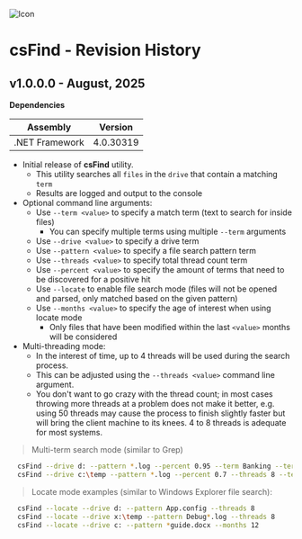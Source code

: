 ![Icon](./AppIcon.ico)

# csFind - Revision History

## v1.0.0.0 - August, 2025
**Dependencies**

| Assembly | Version |
| ---- | ---- |
| .NET Framework | 4.0.30319 |

- Initial release of **csFind** utility.
    - This utility searches all `files` in the `drive` that contain a matching `term`
    - Results are logged and output to the console
- Optional command line arguments:
    - Use `--term <value>` to specify a match term (text to search for inside files)
        - You can specify multiple terms using multiple `--term` arguments
    - Use `--drive <value>` to specify a drive term
    - Use `--pattern <value>` to specify a file search pattern term
    - Use `--threads <value>` to specify total thread count term
    - Use `--percent <value>` to specify the amount of terms that need to be discovered for a positive hit
    - Use `--locate` to enable file search mode (files will not be opened and parsed, only matched based on the given pattern)
    - Use `--months <value>` to specify the age of interest when using locate mode
        - Only files that have been modified within the last `<value>` months will be considered
- Multi-threading mode:
    - In the interest of time, up to 4 threads will be used during the search process.
    - This can be adjusted using the `--threads <value>` command line argument.
    - You don't want to go crazy with the thread count; in most cases throwing more threads at a problem does not make it better, e.g. using 50 threads may cause the process to finish slightly faster but will bring the client machine to its knees. 4 to 8 threads is adequate for most systems.

> Multi-term search mode (similar to Grep)

```bash
  csFind --drive d: --pattern *.log --percent 0.95 --term Banking --term Authorize --term Transaction
  csFind --drive c:\temp --pattern *.log --percent 0.7 --threads 8 --term ssdeep --term warning --term combination --term result
```

> Locate mode examples (similar to Windows Explorer file search):

```bash
  csFind --locate --drive d: --pattern App.config --threads 8
  csFind --locate --drive x:\temp --pattern Debug*.log --threads 8
  csFind --locate --drive c: --pattern *guide.docx --months 12
```
